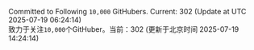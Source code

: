 Committed to Following `10,000` GitHubers. Current: <!-- FOLLOWING_COUNT -->302<!-- FOLLOWING_COUNT --> (Update at UTC <!-- LAST_UPDATED -->2025-07-19 06:24:14<!-- LAST_UPDATED -->)<br>
致力于关注`10,000`个GitHuber。当前：<!-- FOLLOWING_COUNT -->302<!-- FOLLOWING_COUNT --> (更新于北京时间 <!-- LAST_UPDATED_CST -->2025-07-19 14:24:14<!-- LAST_UPDATED_CST -->)
